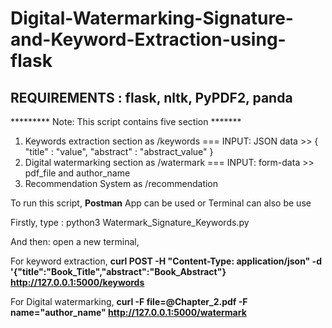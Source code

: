 
# Digital-Watermarking-Signature-and-Keyword-Extraction-using-flask

## REQUIREMENTS : flask, nltk, PyPDF2, panda

 ********* Note: This script contains five section *******

 1. Keywords extraction section as /keywords === INPUT: JSON data >> { "title" : "value", "abstract" : "abstract_value" }
 2. Digital watermarking section as /watermark === INPUT: form-data >> pdf_file and author_name
 3. Recommendation System as /recommendation 

To run this script, **Postman** App can be used or Terminal can also be use

Firstly, 
type : python3 Watermark_Signature_Keywords.py

And then: open a new terminal,

For keyword extraction,
**curl POST -H "Content-Type: application/json" -d '{"title":"Book_Title","abstract":"Book_Abstract"} http://127.0.0.1:5000/keywords**

For Digital watermarking,
**curl  -F file=@Chapter_2.pdf -F name="author_name" http://127.0.0.1:5000/watermark**

